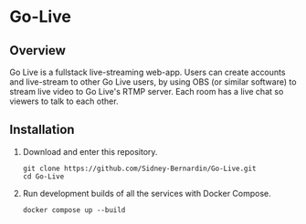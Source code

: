 # Go-Live

## Overview
Go Live is a fullstack live-streaming web-app. Users can create accounts and live-stream to other Go Live users, by using OBS (or similar software) to stream live video to Go Live's RTMP server. Each room has a live chat so viewers to talk to each other.

## Installation
1. Download and enter this repository.

   ```
   git clone https://github.com/Sidney-Bernardin/Go-Live.git
   cd Go-Live
   ```
2. Run development builds of all the services with Docker Compose.

   ```
   docker compose up --build
   ```
